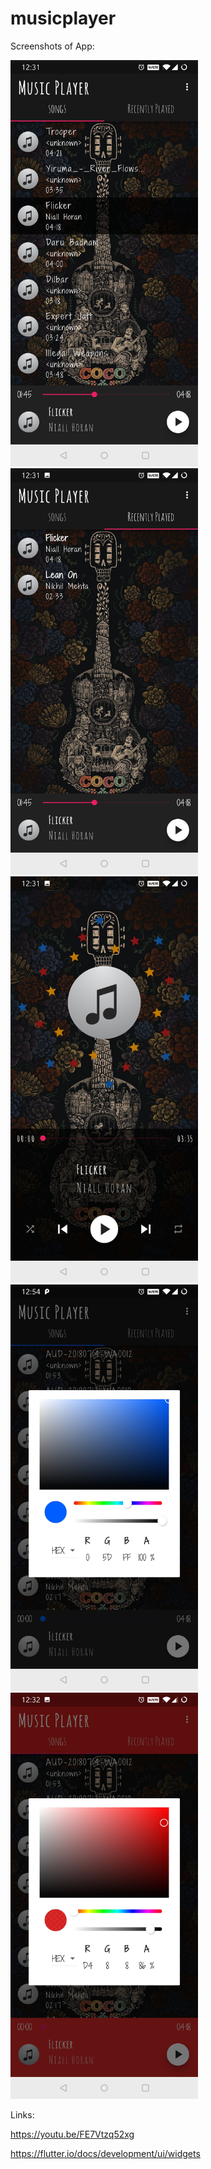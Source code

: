# musicplayer

Screenshots of App:

<img src="assets/images/Screenshot_20190109-003133.jpg"  height=650>
<img src="assets/images/Screenshot_20190109-003140.jpg"  height=650>
<img src="assets/images/Screenshot_20190109-003157.jpg"  height=650>
<img src="assets/images/Screenshot_20190109-005407.jpg"  height=650>
<img src="assets/images/Screenshot_20190109-003237.jpg"  height=650>


Links:

https://youtu.be/FE7Vtzq52xg

https://flutter.io/docs/development/ui/widgets
